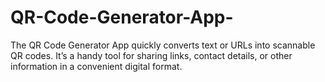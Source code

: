 # QR-Code-Generator-App-
The QR Code Generator App quickly converts text or URLs into scannable QR codes. It’s a handy tool for sharing links, contact details, or other information in a convenient digital format.
